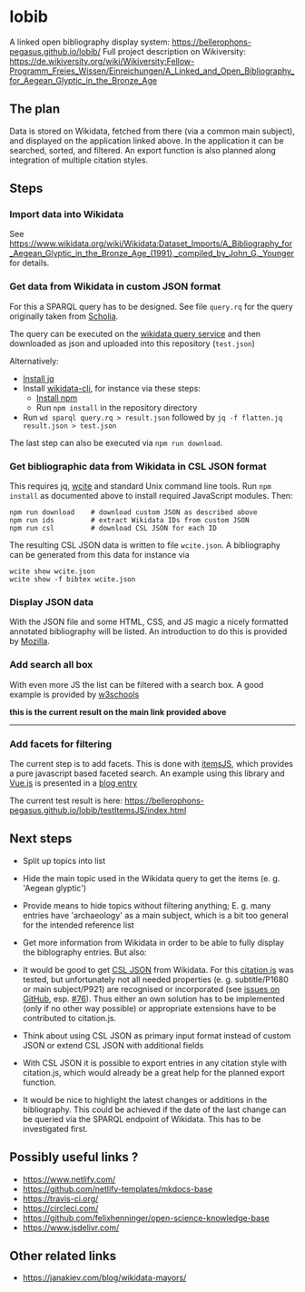 # lobib

A linked open bibliography display system: <https://bellerophons-pegasus.github.io/lobib/>
Full project description on Wikiversity: https://de.wikiversity.org/wiki/Wikiversity:Fellow-Programm_Freies_Wissen/Einreichungen/A_Linked_and_Open_Bibliography_for_Aegean_Glyptic_in_the_Bronze_Age

## The plan

Data is stored on Wikidata, fetched from there (via a common main subject), and displayed on the application linked above. In the application it can be searched, sorted, and filtered. An export function is also planned along integration of multiple citation styles.

## Steps

### Import data into Wikidata

See <https://www.wikidata.org/wiki/Wikidata:Dataset_Imports/A_Bibliography_for_Aegean_Glyptic_in_the_Bronze_Age_(1991),_compiled_by_John_G._Younger> for details.

### Get data from Wikidata in custom JSON format

For this a SPARQL query has to be designed. See file `query.rq` for the query originally taken from [Scholia](https://www.wikidata.org/wiki/Wikidata:Scholia).

The query can be executed on the [wikidata query service](https://query.wikidata.org/) and then downloaded as json and uploaded into this repository (`test.json`)

Alternatively:

* [Install jq](https://stedolan.github.io/jq/download/)
* Install [wikidata-cli](https://www.npmjs.com/package/wikidata-cli), for instance via these steps:
  * [Install npm](https://www.npmjs.com/get-npm)
  * Run `npm install` in the repository directory
* Run  `wd sparql query.rq > result.json` followed by `jq -f flatten.jq result.json > test.json` 

The last step can also be executed via `npm run download`.

### Get bibliographic data from Wikidata in CSL JSON format

This requires jq, [wcite](http://wikicite.org/wcite/) and standard Unix command line tools. Run `npm install` as documented above to install required JavaScript modules. Then:

    npm run download    # download custom JSON as described above
    npm run ids         # extract Wikidata IDs from custom JSON
    npm run csl         # download CSL JSON for each ID

The resulting CSL JSON data is written to file `wcite.json`. A bibliography can be generated from this data for instance via

    wcite show wcite.json
    wcite show -f bibtex wcite.json

### Display JSON data

With the JSON file and some HTML, CSS, and JS magic a nicely formatted annotated bibliography will be listed. An introduction to do this is provided by [Mozilla](https://developer.mozilla.org/en-US/docs/Learn/JavaScript/Objects/JSON).

### Add search all box

With even more JS the list can be filtered with a search box. A good example is provided by [w3schools](https://www.w3schools.com/howto/howto_js_filter_lists.asp)

**this is the current result on the main link provided above**
___

### Add facets for filtering
The current step is to add facets. This is done with [itemsJS](https://github.com/itemsapi/itemsjs), which provides a pure javascript based faceted search. An example using this library and [Vue.js](https://vuejs.org/) is presented in a [blog entry](https://www.itemsapi.com/blog/2017/11/25/search-engine-with-facets-in-javascript/)

The current test result is here: https://bellerophons-pegasus.github.io/lobib/testItemsJS/index.html

## Next steps

* Split up topics into list

* Hide the main topic used in the Wikidata query to get the items (e. g. 'Aegean glyptic') 

* Provide means to hide topics without filtering anything; E. g. many entries have 'archaeology' as a main subject, which is a bit too general for the intended reference list

* Get more information from Wikidata in order to be able to fully display the biblography entries. But also:

* It would be good to get [CSL JSON](https://citeproc-js.readthedocs.io/en/latest/csl-json/markup.html) from Wikidata. For this [citation.js](https://citation.js.org/) was tested, but unfortunately not all needed properties (e. g. subtitle/P1680 or main subject/P921) are recognised or incorporated (see [issues on GitHub](https://github.com/larsgw/citation.js), esp. [#76](https://github.com/larsgw/citation.js/issues/76)). Thus either an own solution has to be implemented (only if no other way possible) or appropriate extensions have to be contributed to citation.js.

* Think about using CSL JSON as primary input format instead of custom JSON or extend CSL JSON with additional fields

* With CSL JSON it is possible to export entries in any citation style with citation.js, which would already be a great help for the planned export function.

* It would be nice to highlight the latest changes or additions in the bibliography. This could be achieved if the date of the last change can be queried via the SPARQL endpoint of Wikidata. This has to be investigated first.

## Possibly useful links ?

* https://www.netlify.com/
* https://github.com/netlify-templates/mkdocs-base
* https://travis-ci.org/
* https://circleci.com/
* https://github.com/felixhenninger/open-science-knowledge-base
* https://www.jsdelivr.com/

## Other related links

* https://janakiev.com/blog/wikidata-mayors/

